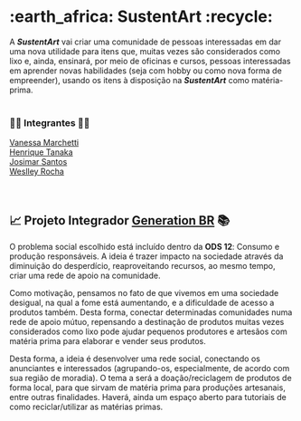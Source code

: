 <h1><b> :earth_africa: SustentArt :recycle: </b></h1> 

 A <b><i>SustentArt</i></b> vai criar uma comunidade de pessoas interessadas em dar uma nova utilidade para itens que, muitas vezes são considerados como lixo e, ainda, ensinará, por meio de oficinas e cursos, pessoas interessadas em aprender novas habilidades (seja com hobby ou como nova forma de empreender), usando os itens à disposição na <b><i>SustentArt</i></b> como matéria-prima. <br><br>


### 🙋‍♀️ Integrantes 🙋‍♂️

[Vanessa Marchetti](https://github.com/marchettivanessa)<br>
[Henrique Tanaka](https://github.com/henritanaka)<br>
[Josimar Santos](https://github.com/Josimar722)<br>
[Weslley Rocha](https://github.com/WeslleyRocha)<br><br><br>



## 📈 Projeto Integrador [Generation BR](https://brazil.generation.org/) 📚

O problema social escolhido está incluído dentro da <b>ODS 12</B>: Consumo e produção responsáveis. A ideia é trazer impacto na sociedade através da diminuição do desperdício, reaproveitando recursos, ao mesmo tempo, criar uma rede de apoio na comunidade.

Como motivação, pensamos no fato de que vivemos em uma sociedade desigual, na qual a fome está aumentando, e a dificuldade de acesso a produtos também. Desta forma, conectar determinadas comunidades numa rede de apoio mútuo, repensando a destinação de produtos muitas vezes considerados como lixo pode ajudar pequenos produtores e artesãos com matéria prima para elaborar e vender seus produtos.

Desta forma, a ideia é desenvolver uma rede social, conectando os anunciantes e interessados (agrupando-os, especialmente, de acordo com sua região de moradia). O tema a será a doação/reciclagem de produtos de forma local, para que sirvam de matéria prima para produções artesanais, entre outras finalidades. Haverá, ainda um espaço aberto para tutoriais de como reciclar/utilizar as matérias primas.
